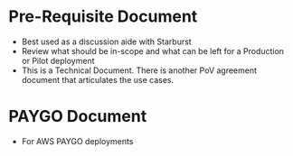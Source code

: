 # Pre-Requisite Document 
  - Best used as a discussion aide with Starburst
  - Review what should be in-scope and what can be left for a Production or Pilot deployment
  - This is a Technical Document. There is another PoV agreement document that articulates the use cases.
  
# PAYGO Document
  - For AWS PAYGO deployments
